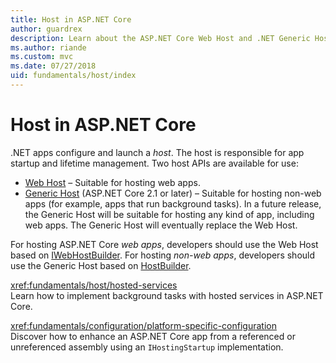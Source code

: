 ```yaml
---
title: Host in ASP.NET Core
author: guardrex
description: Learn about the ASP.NET Core Web Host and .NET Generic Host, which are responsible for app startup and lifetime management.
ms.author: riande
ms.custom: mvc
ms.date: 07/27/2018
uid: fundamentals/host/index
---
```

# Host in ASP.NET Core

.NET apps configure and launch a *host*. The host is responsible for app startup and lifetime management. Two host APIs are available for use:

* [Web Host](xref:fundamentals/host/web-host) &ndash; Suitable for hosting web apps.
* [Generic Host](xref:fundamentals/host/generic-host) (ASP.NET Core 2.1 or later) &ndash; Suitable for hosting non-web apps (for example, apps that run background tasks). In a future release, the Generic Host will be suitable for hosting any kind of app, including web apps. The Generic Host will eventually replace the Web Host.

For hosting ASP.NET Core *web apps*, developers should use the Web Host based on [IWebHostBuilder](/dotnet/api/microsoft.aspnetcore.hosting.iwebhostbuilder). For hosting *non-web apps*, developers should use the Generic Host based on [HostBuilder](/dotnet/api/microsoft.extensions.hosting.hostbuilder).

<xref:fundamentals/host/hosted-services>  
Learn how to implement background tasks with hosted services in ASP.NET Core.

<xref:fundamentals/configuration/platform-specific-configuration>  
Discover how to enhance an ASP.NET Core app from a referenced  or unreferenced assembly using an `IHostingStartup` implementation.

